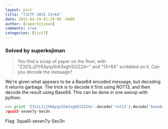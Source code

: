 ```yaml
---
layout: post
title: "TJCTF 2015 13+64"
date: 2015-04-29 01:29:00 -0400
author: [superkojiman]
comments: true
categories: [tjctf]
---
```


### Solved by superkojiman

> You find a scrap of paper on the floor, with "Z3S1LJj1YKAyqzIhA3xgH2I2Z24=" and "13+64" scribbled on it. Can you decode the message?

We're given what appears to be a Base64 encoded message, but decoding it returns garbage. The trick is to decode it first using ROT13, and then decode the result using Base64. This can be done in one swoop with python: 

```python
>>> print 'Z3S1LJj1YKAyqzIhA3xgH2I2Z24='.decode('rot13').decode('base64')
3qual5-seven7y-Sev3n
```

Flag: 3qual5-seven7y-Sev3n

